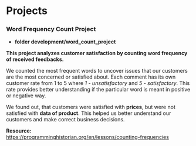 # Projects

### Word Frequency Count Project  
* **folder development/word_count_project**   

**This project analyzes customer satisfaction by counting word frequency of received feedbacks.**

We counted the most frequent words to uncover issues that our customers are the most concerned or satisfied about. Each comment has its own customer rate from 1 to 5 where _1 - unsatisfactory_ and _5 - satisfactory_. This rate provides better understanding if the particular word is meant in positive or negative way.  

We found out, that customers were satisfied with **prices**, but were not satisfied with **data of product**. This helped us better understand our customers and make correct business decisions.   

**Resource:**   
https://programminghistorian.org/en/lessons/counting-frequencies


